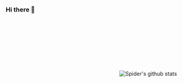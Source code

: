 ### Hi there 👋
 <svg align="center">![Spider's github stats](https://github-readme-stats.vercel.app/api?username=SpiderWacho)</svg>
